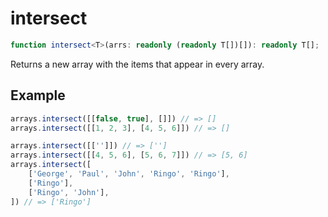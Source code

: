 # intersect

```ts
function intersect<T>(arrs: readonly (readonly T[])[]): readonly T[];
```

Returns a new array with the items that appear in every array.

## Example

```ts
arrays.intersect([[false, true], []]) // => []
arrays.intersect([[1, 2, 3], [4, 5, 6]]) // => []
```

```ts
arrays.intersect([['']]) // => ['']
arrays.intersect([[4, 5, 6], [5, 6, 7]]) // => [5, 6]
arrays.intersect([
    ['George', 'Paul', 'John', 'Ringo', 'Ringo'],
    ['Ringo'],
    ['Ringo', 'John'],
]) // => ['Ringo']
```

